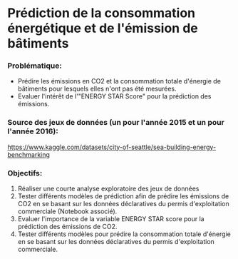 # Prédiction de la consommation énergétique et de l'émission de bâtiments

### Problématique:
- Prédire les émissions en CO2 et la consommation totale d'énergie de bâtiments pour lesquels elles n'ont pas été mesurées.
- Evaluer l'intérêt de l'"ENERGY STAR Score" pour la prédiction des émissions.  

### Source des jeux de données (un pour l'année 2015 et un pour l'année 2016):
https://www.kaggle.com/datasets/city-of-seattle/sea-building-energy-benchmarking 

### Objectifs:
1. Réaliser une courte analyse exploratoire des jeux de données
2. Tester différents modèles de prédiction afin de prédire les émissions de CO2 en se basant sur les données déclaratives du permis d'exploitation commerciale (Notebook associé). 
3. Evaluer l'importance de la variable ENERGY STAR score pour la prédiction des émissions de CO2.
4. Tester différents modèles pour prédire la consommation totale d'énergie en se basant sur les données déclaratives du permis d'exploitation commerciale.
